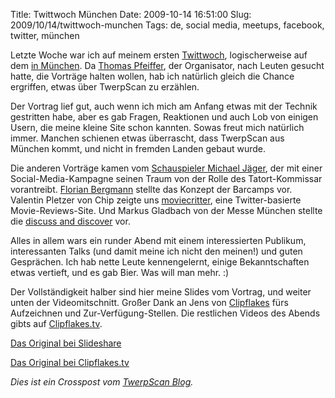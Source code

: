 Title: Twittwoch München
Date: 2009-10-14 16:51:00
Slug: 2009/10/14/twittwoch-munchen
Tags: de, social media, meetups, facebook, twitter, münchen


Letzte Woche war ich auf meinem ersten [Twittwoch][1], logischerweise auf dem
[in München][2]. Da [Thomas Pfeiffer][3], der Organisator, nach Leuten gesucht
hatte, die Vorträge halten wollen, hab ich natürlich gleich die Chance
ergriffen, etwas über TwerpScan zu erzählen.

Der Vortrag lief gut, auch wenn ich mich am Anfang etwas mit der Technik
gestritten habe, aber es gab Fragen, Reaktionen und auch Lob von einigen
Usern, die meine kleine Site schon kannten. Sowas freut mich natürlich immer.
Manchen schienen etwas überrascht, dass TwerpScan aus München kommt, und nicht
in fremden Landen gebaut wurde.

Die anderen Vorträge kamen vom [Schauspieler Michael Jäger][4], der mit einer
Social-Media-Kampagne seinen Traum von der Rolle des Tatort-Kommissar
vorantreibt. [Florian Bergmann][5] stellte das Konzept der Barcamps vor.
Valentin Pletzer von Chip zeigte uns [moviecritter][6], eine Twitter-basierte
Movie-Reviews-Site. Und Markus Gladbach von der Messe München stellte die
[discuss and discover][7] vor.

Alles in allem wars ein runder Abend mit einem interessierten Publikum,
interessanten Talks (und damit meine ich nicht den meinen!) und guten
Gesprächen. Ich hab nette Leute kennengelernt, einige Bekanntschaften etwas
vertieft, und es gab Bier. Was will man mehr. :)

Der Vollständigkeit halber sind hier meine Slides vom Vortrag, und weiter
unten der Videomitschnitt. Großer Dank an Jens von [Clipflakes][8] fürs
Aufzeichnen und Zur-Verfügung-Stellen. Die restlichen Videos des Abends gibts
auf [Clipflakes.tv][9].


[Das Original bei Slideshare][10]


[Das Original bei Clipflakes.tv][11]

_Dies ist ein Crosspost vom [TwerpScan Blog][12]._

   [1]: http://twittwoch.de/
   [2]: http://www.twittwoch.de/blog/2009/09/23/7okt
   [3]: http://twitter.com/codeispoetry
   [4]: http://www.michaeljaeger.tv/
   [5]: http://www.flobbymedia.de/blog/
   [6]: http://moviecritter.com/
   [7]: http://www.discuss-discover.com/
   [8]: http://clipflakes.tv
   [9]: http://clipflakes.tv/program/show/2475-Twittwoch_in_M%C3%BCnchen_am_07-10-2009
   [10]: http://www.slideshare.net/czottmann/vorstellung-twerpscan-2162147
   [11]: http://clipflakes.tv/clipshow/2475-Twittwoch_M%C3%BCnchen_07-10-2009_Carlo_Zottmann?jid=3
   [12]: http://blog.twerpscan.com/post/212080488/twittwoch-munchen
